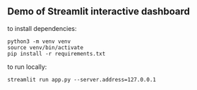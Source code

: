## Demo of Streamlit interactive dashboard

to install dependencies: 

```
python3 -m venv venv
source venv/bin/activate
pip install -r requirements.txt
```

to run locally:

```
streamlit run app.py --server.address=127.0.0.1
```
